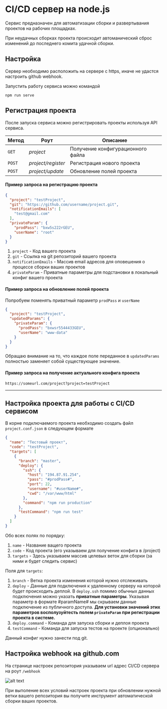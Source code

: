 
# CI/CD сервер на node.js

Сервис предназначен для автоматизации сборки и развертывания проектов на рабочих площадках.

При неудачных сборках проекта происходит автоманический сброс изменений до последнего комита удачной сборки.

## Настройка

Сервер необходимо расположить на сервере с https, иначе не удастся настроить github webhook.

Запустить работу сервиса можно командой

```npm
npm run serve
```

## Регистрация проекта

После запуска сервиса можно регистрировать проекты используя API сервиса.

Метод | Роут | Описание
--- | --- | --- 
`GET` | *project* | Получение конфигурационного файла
`POST` | *project/register* | Регистрация нового проекта
`POST` | *project/update* | Обновление полей проекта

#### Пример запроса на регистрацию проекта

```json
{
  "project": "testProject",
  "git": "https://github.com/username/project.git",
  "notificationEmails": [
    "test@gmail.com"
  ],
  "privateParam": {
    "prodPass": "bxw5s222rGEU",
    "userName": "root"
  }
}
```

1. `project` - Код вашего проекта
2. `git` - Ссылка на git репозиторий вашего проекта
3. `notificationEmails` - Массив email адресов для оповешения о процессе сборки ваших проектов
4. `privateParam` - Приватные параметры для подстановки в локальный конфиг вашего проекта

#### Пример запроса на обновление полей проекта

Попробуем поменять приватный параметр `prodPass` и `userName`

```json
{
  "project": "testProject",
  "updatedParams": {
    "privateParam": {
      "prodPass": "bxwsr5544433GEU",
      "userName": "www-data"
    }
  }
}
```

Обращаю внимание на то, что каждое поле переданное в `updatedParams` полностью 
заменяет собой существующее значение.


#### Пример запроса на получение актуального конфига проекта
```
https://someurl.com/project?project=testProject
```
---

## Настройка проекта для работы с CI/CD сервисом 

В корне подключаемого проекта необходимо создать файл `project.conf.json` в следующем формате

```json
{
  "name": "Тестовый проект",
  "code": "testProject",
  "targets": [
    {
      "branch": "master",
      "deploy": {
        "ssh": {
          "host": "194.87.91.254",
          "pass": "#prodPass#",
          "port": 22,
          "username": "#userName#",
          "cwd": "/var/www/html"
        },
        "command": "npm run production"
      },
      "testCommand": "npm run test"
    }
  ]
}
```

Обо всех полях по порядку:
1. `name` - Название ващего проекта
2. `code` - Код проекта (его указываем для получение конфига в /project)
3. `targets` - Здесь указываем массив целевых веток для сборки (за ними и будет следить сервис)

Поля для `targets`:
1. `branch` - Ветка проекта изменения которой нужно отслеживать
2. `deploy` - Данные для подключения к удаленному серверу на которой будет происходить деплой. 
В `deploy.ssh` помимо обычных данных подключения можно указать **приватные параметры**. 
Указывая параметр в формате #paramName# мы скрываем данные подключение из публичного доступа. 
**Для установки значений этих параметров восполузуйтесть полем `privateParam` 
при регистрации проекта в системе.**
2. `deploy.command` - Команда для запуска cборки и деплоя проекта
3. `testCommand` - Команда для запуска тестов на проекте (опционально)

Данный конфиг нужно занести под git.

## Настройка webhook на github.com

На странице настроек репозитория указываем url адрес CI/CD сервера на роут `/webhook`

![alt text][logo]

[logo]: https://monosnap.com/image/vmZMLOk2DlLZELrWRFXjWKIoVsV42R.png "Logo Title Text 2"

При выполение всех условий настроек проекта при обновлении нужной ветки вашего репозитория вы 
получите инструмент автоматической сборки ваших проектов.
